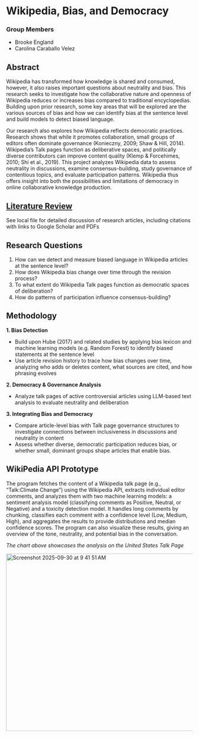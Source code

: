 # Wikipedia, Bias, and Democracy
### Group Members
- Brooke England
- Carolina Caraballo Velez
## Abstract
Wikipedia has transformed how knowledge is shared and consumed, however, it also raises important questions about
neutrality and bias. This research seeks to investigate how the collaborative nature and openness of Wikipedia reduces
or increases bias compared to traditional encyclopedias. Building upon prior research, some key areas that will be explored 
are the various sources of bias and how we can identify bias at the sentence level and build models to detect biased language.

Our research also explores how Wikipedia reflects democratic practices. Research shows that while it promotes collaboration, small groups of editors often dominate governance (Konieczny, 2009; Shaw & Hill, 2014). Wikipedia’s Talk pages function as deliberative spaces, and politically diverse contributors can improve content quality (Klemp & Forcehimes, 2010; Shi et al., 2019). This project analyzes Wikipedia data to assess neutrality in discussions, examine consensus-building, study governance of contentious topics, and evaluate participation patterns. Wikipedia thus offers insight into both the possibilities and limitations of democracy in online collaborative knowledge production.
## [Literature Review](literature-review.md)

See local file for detailed discussion of research articles, including citations with links to Google Scholar and PDFs

## Research Questions
1. How can we detect and measure biased language in Wikipedia articles at the sentence level?
2. How does Wikipedia bias change over time through the revision process?
3. To what extent do Wikipedia Talk pages function as democratic spaces of deliberation?
4. How do patterns of participation influence consensus-building?

## Methodology
**1. Bias Detection**
- Build upon Hube (2017) and related studies by applying bias lexicon and machine learning models (e.g. Random Forest) to identify biased statements at the sentence level
- Use article revision history to trace how bias changes over time, analyzing who adds or deletes content, what sources are cited, and how phrasing evolves

**2. Democracy & Governance Analysis**
- Analyze talk pages of active controversial articles using LLM-based text analysis to evaluate neutrality and deliberation

**3. Integrating Bias and Democracy**
- Compare article-level bias with Talk page governance structures to investigate connections between inclusiveness in discussions and neutrality in content
- Assess whether diverse, democratic participation reduces bias, or whether small, dominant groups shape articles that enable bias.

## WikiPedia API Prototype

The program fetches the content of a Wikipedia talk page (e.g., “Talk:Climate Change”) using the Wikipedia API, extracts individual editor comments, and analyzes them with two machine learning models: a sentiment analysis model (classifying comments as Positive, Neutral, or Negative) and a toxicity detection model. It handles long comments by chunking, classifies each comment with a confidence level (Low, Medium, High), and aggregates the results to provide distributions and median confidence scores. The program can also visualize these results, giving an overview of the tone, neutrality, and potential bias in the conversation.

_The chart above showcases the analysis on the United States Talk Page_

<img width="1354" height="479" alt="Screenshot 2025-09-30 at 9 41 51 AM" src="https://github.com/user-attachments/assets/b4325c14-71e1-48f7-94a0-0a47d2714060" />

  
